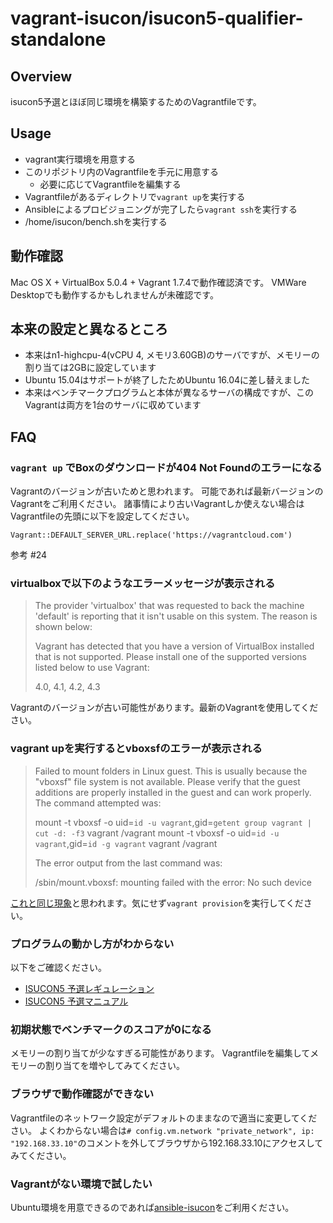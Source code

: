 # vagrant-isucon/isucon5-qualifier-standalone

## Overview

isucon5予選とほぼ同じ環境を構築するためのVagrantfileです。

## Usage

- vagrant実行環境を用意する
- このリポジトリ内のVagrantfileを手元に用意する
  - 必要に応じてVagrantfileを編集する
- Vagrantfileがあるディレクトリで`vagrant up`を実行する
- Ansibleによるプロビジョニングが完了したら`vagrant ssh`を実行する
- /home/isucon/bench.shを実行する

## 動作確認

Mac OS X + VirtualBox 5.0.4 + Vagrant 1.7.4で動作確認済です。
VMWare Desktopでも動作するかもしれませんが未確認です。

## 本来の設定と異なるところ

- 本来はn1-highcpu-4(vCPU 4, メモリ3.60GB)のサーバですが、メモリーの割り当ては2GBに設定しています
- Ubuntu 15.04はサポートが終了したためUbuntu 16.04に差し替えました
- 本来はベンチマークプログラムと本体が異なるサーバの構成ですが、このVagrantは両方を1台のサーバに収めています

## FAQ

### `vagrant up` でBoxのダウンロードが404 Not Foundのエラーになる

Vagrantのバージョンが古いためと思われます。
可能であれば最新バージョンのVagrantをご利用ください。
諸事情により古いVagrantしか使えない場合はVagrantfileの先頭に以下を設定してください。

```
Vagrant::DEFAULT_SERVER_URL.replace('https://vagrantcloud.com')
```

参考 #24

### virtualboxで以下のようなエラーメッセージが表示される

> The provider 'virtualbox' that was requested to back the machine
> 'default' is reporting that it isn't usable on this system. The
> reason is shown below:
> 
> Vagrant has detected that you have a version of VirtualBox installed
> that is not supported. Please install one of the supported versions
> listed below to use Vagrant:
> 
> 4.0, 4.1, 4.2, 4.3

Vagrantのバージョンが古い可能性があります。最新のVagrantを使用してください。

### vagrant upを実行するとvboxsfのエラーが表示される

> Failed to mount folders in Linux guest. This is usually because
> the "vboxsf" file system is not available. Please verify that
> the guest additions are properly installed in the guest and
> can work properly. The command attempted was:
> 
> mount -t vboxsf -o uid=`id -u vagrant`,gid=`getent group vagrant | cut -d: -f3` vagrant /vagrant
> mount -t vboxsf -o uid=`id -u vagrant`,gid=`id -g vagrant` vagrant /vagrant
> 
> The error output from the last command was:
> 
> /sbin/mount.vboxsf: mounting failed with the error: No such device

[これと同じ現象](http://qiita.com/hapicky/items/a7f9d56588f96d005fad)と思われます。気にせず`vagrant provision`を実行してください。

### プログラムの動かし方がわからない

以下をご確認ください。

- [ISUCON5 予選レギュレーション](http://isucon.net/archives/45347574.html)
- [ISUCON5 予選マニュアル](https://gist.github.com/tagomoris/1a2df5ab0999f5e64cff)

### 初期状態でベンチマークのスコアが0になる

メモリーの割り当てが少なすぎる可能性があります。
Vagrantfileを編集してメモリーの割り当てを増やしてみてください。

### ブラウザで動作確認ができない

Vagrantfileのネットワーク設定がデフォルトのままなので適当に変更してください。
よくわからない場合は`# config.vm.network "private_network", ip: "192.168.33.10"`のコメントを外してブラウザから192.168.33.10にアクセスしてみてください。

### Vagrantがない環境で試したい

Ubuntu環境を用意できるのであれば[ansible-isucon](https://github.com/matsuu/ansible-isucon)をご利用ください。

